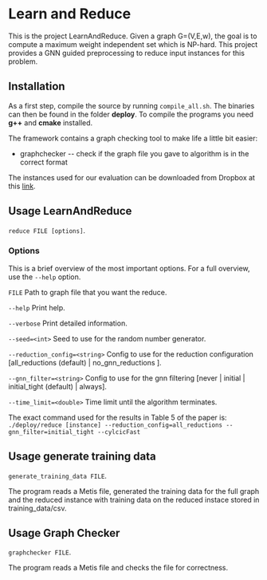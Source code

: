# Learn and Reduce #

This is the project LearnAndReduce. Given a graph G=(V,E,w), the goal is to compute a maximum weight independent set which is NP-hard. This project provides a GNN guided preprocessing to reduce input instances for this problem.

## Installation ##
As a first step, compile the source by running `compile_all.sh`. The binaries can then be found in the folder **deploy**. To compile the programs you need **g++** and **cmake** installed.

The framework contains a graph checking tool to make life a little bit easier:
* graphchecker -- check if the graph file you gave to algorithm is in the correct format

The instances used for our evaluation can be downloaded from Dropbox at this [link](https://www.dropbox.com/scl/fi/kbpttzi2woiqfhwvgjadi/LearnAndReduceInstances.zip?rlkey=ijl6uz9indkihxc7luv92mzyd&st=bkyu8vea&dl=0).

## Usage LearnAndReduce ##
`reduce FILE [options]`.

### Options ###
This is a brief overview of the most important options. For a full overview, use the ```--help``` option.

`FILE`
Path to graph file that you want the reduce.

`--help`
Print help.

`--verbose`
Print detailed information.

`--seed=<int>`
Seed to use for the random number generator.

`--reduction_config=<string>`
Config to use for the reduction configuration [all_reductions (default) | no_gnn_reductions ].

`--gnn_filter=<string>`
Config to use for the gnn filtering [never | initial | initial_tight (default) | always].

`--time_limit=<double>`
Time limit until the algorithm terminates.

The exact command used for the results in Table 5 of the paper is: \
`./deploy/reduce [instance] --reduction_config=all_reductions --gnn_filter=initial_tight --cylcicFast`

## Usage generate training data ##
`generate_training_data FILE`.    

The program reads a Metis file, generated the training data for the full graph and the reduced instance with training data on the reduced instace stored in training_data/csv.

## Usage Graph Checker ##
`graphchecker FILE`.    

The program reads a Metis file and checks the file for correctness.
